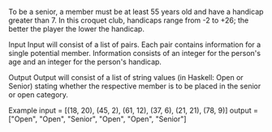 To be a senior, a member must be at least 55 years old and have a handicap greater than 7. In this croquet club, handicaps range from -2 to +26; the better the player the lower the handicap.

Input
Input will consist of a list of pairs. Each pair contains information for a single potential member. Information consists of an integer for the person's age and an integer for the person's handicap.

Output
Output will consist of a list of string values (in Haskell: Open or Senior) stating whether the respective member is to be placed in the senior or open category.

Example
input =  [(18, 20), (45, 2), (61, 12), (37, 6), (21, 21), (78, 9)]
output = ["Open", "Open", "Senior", "Open", "Open", "Senior"]